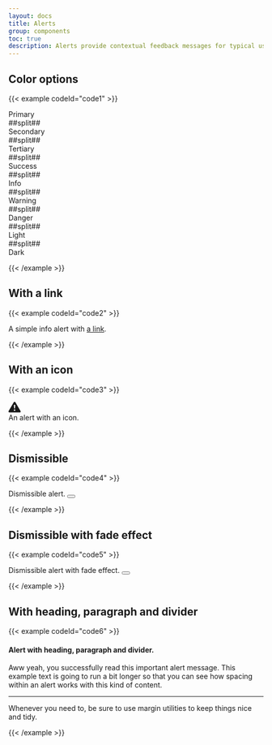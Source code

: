 ```yaml
---
layout: docs
title: Alerts
group: components
toc: true
description: Alerts provide contextual feedback messages for typical user actions.
---
```


## Color options
{{< example codeId="code1" >}}

<div class="alert alert-primary" role="alert">
  Primary
</div>
##split##
<div class="alert alert-secondary" role="alert">
  Secondary
</div>
##split##
<div class="alert alert-tertiary" role="alert">
  Tertiary
</div>
##split##
<div class="alert alert-success" role="alert">
  Success
</div>
##split##
<div class="alert alert-info" role="alert">
  Info
</div>
##split##
<div class="alert alert-warning" role="alert">
  Warning
</div>
##split##
<div class="alert alert-danger" role="alert">
  Danger
</div>
##split##
<div class="alert alert-light" role="alert">
  Light
</div>
##split##
<div class="alert alert-dark" role="alert">
  Dark
</div>

{{< /example >}}

## With a link
{{< example codeId="code2" >}}

<div class="alert alert-info" role="alert">
  A simple info alert with <a href="#" class="alert-link">a link</a>.
</div>

{{< /example >}}

## With an icon
{{< example codeId="code3" >}}

<div class="alert alert-danger d-flex align-items-center" role="alert">
 <svg xmlns="http://www.w3.org/2000/svg" width="24" height="24" fill="currentColor"
      class="bi bi-exclamation-triangle-fill flex-shrink-0 me-2" viewBox="0 0 16 16" role="img"
      aria-label="Warning:">
   <path d="M8.982 1.566a1.13 1.13 0 0 0-1.96 0L.165 13.233c-.457.778.091 1.767.98 1.767h13.713c.889 0 1.438-.99.98-1.767L8.982 1.566zM8 5c.535 0 .954.462.9.995l-.35 3.507a.552.552 0 0 1-1.1 0L7.1 5.995A.905.905 0 0 1 8 5zm.002 6a1 1 0 1 1 0 2 1 1 0 0 1 0-2z"/>
 </svg>
 <div>An alert with an icon.</div>
</div>

{{< /example >}}

## Dismissible
{{< example codeId="code4" >}}

<div class="alert alert-success alert-dismissible" role="alert">
  Dismissible alert.
  <button type="button" class="btn-close" data-bs-dismiss="alert" aria-label="Close"></button>
</div>

{{< /example >}}

## Dismissible with fade effect
{{< example codeId="code5" >}}

<div class="alert alert-info alert-dismissible fade show" role="alert">
  Dismissible alert with fade effect.
  <button type="button" class="btn-close" data-bs-dismiss="alert" aria-label="Close"></button>
</div>

{{< /example >}}

## With heading, paragraph and divider
{{< example codeId="code6" >}}

<div class="alert alert-success" role="alert">
  <h4 class="alert-heading">Alert with heading, paragraph and divider.</h4>
  <p>
    Aww yeah, you successfully read this important alert message. This example text is going to run a bit longer
    so that you can see how spacing within an alert works with this kind of content.
  </p>
  <hr>
  <p class="mb-0">Whenever you need to, be sure to use margin utilities to keep things nice and tidy.</p>
</div>

{{< /example >}}
